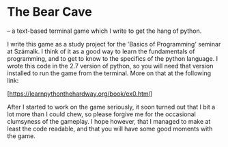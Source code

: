 # The Bear Cave
– a text-based terminal game which I write to get the hang of python.

I write this game as a study project for the 'Basics of Programming' 
seminar at Számalk. I think of it as a good way to learn the fundamentals 
of programming, and to get to know to the specifics of the python language. 
I wrote this code in the 2.7 version of python, so you will need that 
version installed to run the game from the terminal. More on that at the 
following link: 

[https://learnpythonthehardway.org/book/ex0.html] 

After I started to work on the game seriously, it soon turned 
out that I bit a lot more than I could chew, so please forgive 
me for the occasional clumsyness of the gameplay. I hope 
however, that I managed to make at least the code readable, and 
that you will have some good moments with the game.
